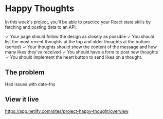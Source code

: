 # Happy Thoughts
In this week's project, you'll be able to practice your React state skills by fetching and posting data to an API.

✓ Your page should follow the design as closely as possible ✓ You should list the most recent thoughts at the top and older thoughts at the bottom (sorted) ✓ Your thoughts should show the content of the message and how many likes they've received ✓ You should have a form to post new thoughts ✓ You should implement the heart button to send likes on a thought.


## The problem

Had issues with date-fns

## View it live

https://app.netlify.com/sites/project-happy-thought/overview
